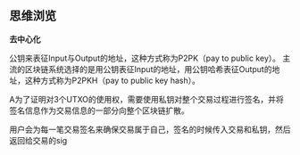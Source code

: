 ## 思维浏览
**去中心化**

公钥来表征Input与Output的地址，这种方式称为P2PK（pay to public key）。
主流的区块链系统选择的是用公钥表征Input的地址，用公钥哈希表征Output的地址，这种方式称为P2PKH（pay to public key hash）。

A为了证明对3个UTXO的使用权，需要使用私钥对整个交易过程进行签名，并将签名信息作为交易信息的一部分向整个区块链扩散。

用户会为每一笔交易签名来确保交易属于自己，签名的时候传入交易和私钥，然后返回给交易的sig



